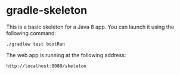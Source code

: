# gradle-skeleton
This is a basic skeleton for a Java 8 app. You can launch it using the following command:

`./gradlew test bootRun`

The web app is running at the following address:

`http://localhost:8080/skeleton`